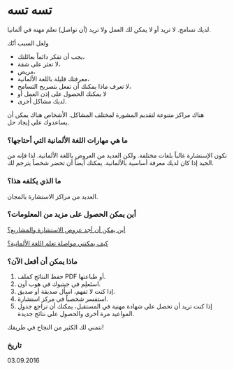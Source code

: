 # تسه تسه

لديك تسامح. لا تريد أو لا يمكن لك العمل ولا تريد (أن تواصل) تعلم مهنة في ألمانيا.

ولعل السبب أنّك

- يجب أن تفكر دائماً بعائلتك،
- لا تعثر على شقة،
- مريض،
- معرفتك قليلة باللغة الألمانية،
- لا تعرف ماذا يمكنك أن تفعل بتصريح التسامح،
- لا يمكنك الحصول على إذن العمل أو
- لديك مشاكل أخرى.

هناك مراكز متنوعة لتقديم المشورة لمختلف المشاكل. الأشخاص هناك يمكن أن يساعدوك على إيجاد حل.

### ما هي مهارات اللغة الألمانية التي أحتاجها؟

تكون الإستشارة غالباً بلغات مختلفة. ولكن العديد من العروض باللغة الألمانية. لذا فإنه من الجيد إذا كان لديك معرفة أساسية بالألمانية. يمكنك أيضاً أن تحضر شخصاً يترجم لك.

### ما الذي يكلفه هذا؟

العديد من مراكز الاستشارة بالمجان.

### أين يمكن الحصول على مزيد من المعلومات؟

[أين يمكن أن أجد عروض الاستشارة والمشاريع؟](#beratung)

[كيف يمكنني مواصلة تعلم اللغة الألمانية؟](#deutsch)

### ماذا يمكن أن أفعل الآن؟

  1. حفظ النتائج كملف PDF أو طباعتها.
  2. استَعلِم في جيتبوك في هوب أون.
  3. إذا كنت لا تفهم، اسأل صديقة أو صديق.
  4. استفسر شخصياً في مركز استشارة.
  5. إذا كنت تريد أن تحصل على شهادة مهنية في المستقبل، يمكنك أن تراجع جدول المواعيد مرة أخرى والحصول على نتائج جديدة.

نتمنى لك الكثير من النجاح في طريقك!

### تاريخ

03.09.2016